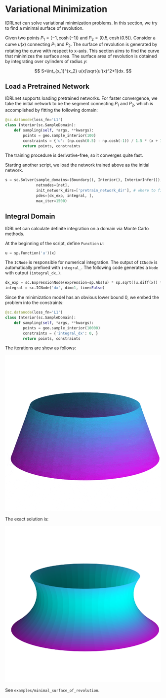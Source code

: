 # Variational Minimization
IDRLnet can solve variational minimization problems.
In this section, we try to find a minimal surface of revolution.

Given two points $P_1=(-1, \cosh(-1))$ and $P_2=(0.5, \cosh(0.5))$. 
Consider a curve $u(x)$ connecting $P_1$ and $P_2$. 
The surface of revolution is generated by rotating the curve with respect to x-axis. 
This section aims to find the curve that minimizes the surface area. 
The surface area of revolution is obtained by integrating over cylinders of radius $y$:

$$
S=\int_{x_1}^{x_2} u(x)\sqrt{u'(x)^2+1}dx.
$$

## Load a Pretrained Network
IDRLnet supports loading pretrained networks.
For faster convergence, we take the initial network to be the segment connecting $P_1$ and $P_2$, 
which is accomplished by fitting the following domain:

```python
@sc.datanode(loss_fn='L1')
class Interior(sc.SampleDomain):
    def sampling(self, *args, **kwargs):
        points = geo.sample_interior(100)
        constraints = {'u': (np.cosh(0.5) - np.cosh(-1)) / 1.5 * (x + 1.0) + np.cosh(-1)}
        return points, constraints
```

The training procedure is derivative-free, so it converges quite fast.

Starting another script, we load the network trained above as the initial network.

```python
s = sc.Solver(sample_domains=(Boundary(), Interior(), InteriorInfer()),
              netnodes=[net],
              init_network_dirs=['pretrain_network_dir'], # where to find the pretrained network
              pdes=[dx_exp, integral, ],
              max_iter=1500)
```

## Integral Domain
IDRLnet can calculate definite integration on a domain via Monte Carlo methods.

At the beginning of the script, define `Function` $u$:

```python
u = sp.Function('u')(x)
```

The `ICNode` is responsible for numerical integration. 
The output of `ICNode` is automatically prefixed with `integral_`. 
The following code generates a `Node` with output `(integral_dx,)`.

```python
dx_exp = sc.ExpressionNode(expression=sp.Abs(u) * sp.sqrt((u.diff(x)) ** 2 + 1), name='dx')
integral = sc.ICNode('dx', dim=1, time=False)
```

Since the minimization model has an obvious lower bound $0$, we embed the problem into the constraints:

```python
@sc.datanode(loss_fn='L1')
class Interior(sc.SampleDomain):
    def sampling(self, *args, **kwargs):
        points = geo.sample_interior(10000)
        constraints = {'integral_dx': 0, }
        return points, constraints
```

The iterations are show as follows:

![miniface](https://raw.githubusercontent.com/weipeng0098/picture/master/20210617082331.gif)

The exact solution is:

![miniface_exact](https://raw.githubusercontent.com/weipeng0098/picture/master/20210617082240.png)

See `examples/minimal_surface_of_revolution`.